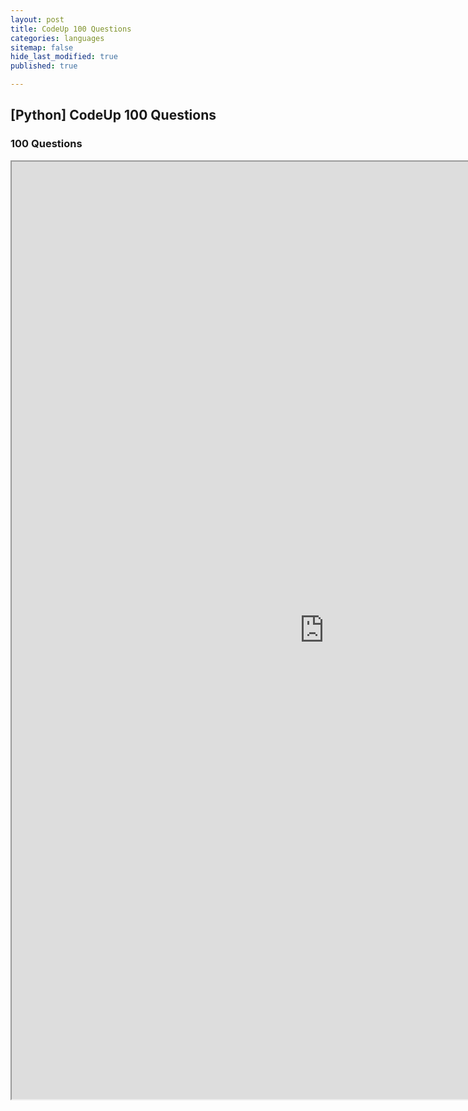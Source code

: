 ```yaml
---
layout: post
title: CodeUp 100 Questions 
categories: languages
sitemap: false
hide_last_modified: true
published: true

---
```


## [Python] CodeUp 100 Questions

### 100 Questions
<iframe src="https://nbviewer.org/gist/soyeonkimgithub/bdfdac2c994e4987ec16c3ce7cbd625e" width="1000" height="1500" scrolling="yes" frameborder="1"></iframe>

